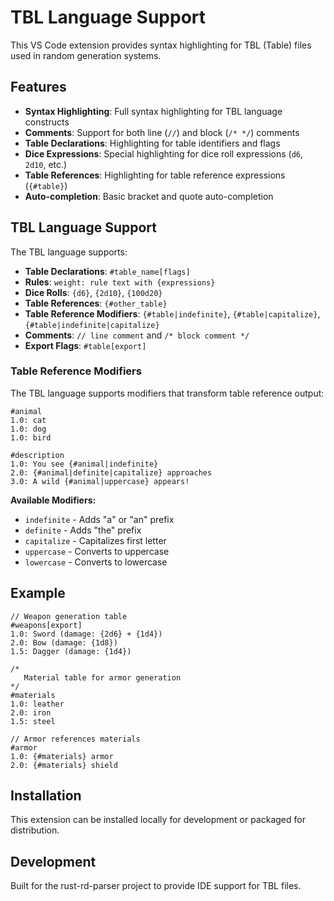 # TBL Language Support

This VS Code extension provides syntax highlighting for TBL (Table) files used in random generation systems.

## Features

- **Syntax Highlighting**: Full syntax highlighting for TBL language constructs
- **Comments**: Support for both line (`//`) and block (`/* */`) comments
- **Table Declarations**: Highlighting for table identifiers and flags
- **Dice Expressions**: Special highlighting for dice roll expressions (`d6`, `2d10`, etc.)
- **Table References**: Highlighting for table reference expressions (`{#table}`)
- **Auto-completion**: Basic bracket and quote auto-completion

## TBL Language Support

The TBL language supports:

- **Table Declarations**: `#table_name[flags]`
- **Rules**: `weight: rule text with {expressions}`
- **Dice Rolls**: `{d6}`, `{2d10}`, `{100d20}`
- **Table References**: `{#other_table}`
- **Table Reference Modifiers**: `{#table|indefinite}`, `{#table|capitalize}`, `{#table|indefinite|capitalize}`
- **Comments**: `// line comment` and `/* block comment */`
- **Export Flags**: `#table[export]`

### Table Reference Modifiers

The TBL language supports modifiers that transform table reference output:

```tbl
#animal
1.0: cat
1.0: dog
1.0: bird

#description
1.0: You see {#animal|indefinite}
2.0: {#animal|definite|capitalize} approaches
3.0: A wild {#animal|uppercase} appears!
```

**Available Modifiers:**
- `indefinite` - Adds "a" or "an" prefix
- `definite` - Adds "the" prefix
- `capitalize` - Capitalizes first letter
- `uppercase` - Converts to uppercase
- `lowercase` - Converts to lowercase

## Example

```tbl
// Weapon generation table
#weapons[export]
1.0: Sword (damage: {2d6} + {1d4})
2.0: Bow (damage: {1d8})
1.5: Dagger (damage: {1d4})

/*
   Material table for armor generation
*/
#materials
1.0: leather
2.0: iron
1.5: steel

// Armor references materials
#armor
1.0: {#materials} armor
2.0: {#materials} shield
```

## Installation

This extension can be installed locally for development or packaged for distribution.

## Development

Built for the rust-rd-parser project to provide IDE support for TBL files.
